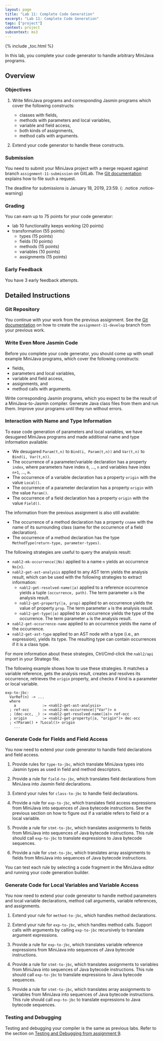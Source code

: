 ```yaml
---
layout: page
title: "Lab 11: Complete Code Generation"
excerpt: "Lab 11: Complete Code Generation"
tags: ["project"]
context: project
subcontext: ms3
---
```


{% include _toc.html %}

In this lab, you complete your code generator to handle arbitrary MiniJava programs.

## Overview

### Objectives

1. Write MiniJava programs and corresponding Jasmin programs which cover the following constructs:

    * classes with fields,
    * methods with parameters and local variables,
    * variable and field access,
    * both kinds of assignments,
    * method calls with arguments.

2. Extend your code generator to handle these constructs.

### Submission

You need to submit your MiniJava project with a merge request against branch `assignment-11-submission` on GitLab.
The [Git documentation](/documentation/git.html#submitting-an-assignment) explains how to file such a request.

The deadline for submissions is January 18, 2019, 23:59.
{: .notice .notice-warning}

### Grading

You can earn up to 75 points for your code generator:

* lab 10 functionality keeps working (20 points)
* transformation (55 points)
    * types (15 points)
    * fields (10 points)
    * methods (15 points)
    * variables (10 points)
    * assignments (15 points)

### Early Feedback

You have 3 early feedback attempts.

## Detailed Instructions

### Git Repository

You continue with your work from the previous assignment.
See the [Git documentation](/documentation/git.html#continue-from-previous-assignment) on how to create the `assignment-11-develop` branch from your previous work.

### Write Even More Jasmin Code

Before you complete your code generator, you should come up with small example MiniJava programs, which cover the following constructs:

* fields,
* parameters and local variables,
* variable and field access,
* assignments, and
* method calls with arguments.

Write corresponding Jasmin programs, which you expect to be the result of a MiniJava-to-Jasmin compiler.
Generate Java class files from them and run them.
Improve your programs until they run without errors.

### Interaction with Name and Type Information

To ease code generation of parameters and local variables, we have desugared MiniJava programs and made additional name and type information available:

- We desugared `Param(t,n)` to `Bind(i, Param(t,n))` and `Var(t,n)` to `Bind(i, Var(t,n))`.
- The occurrence of a parameter/variable declaration has a property `index`, where parameters have index `0`, ..., `n` and variables have index `n+1`, ..., `m`.
- The occurrence of a variable declaration has a property `origin` with the value `Local()`.
- The occurrence of a parameter declaration has a property `origin` with the value `Param()`.
- The occurrence of a field declaration has a property `origin` with the value `Field()`.

The information from the previous assignment is also still available:

- The occurrence of a method declaration has a property `cname` with the name of its surrounding class (same for the occurrence of a field declaration).
- The occurrence of a method declaration has the type `MethodType(return-type, parameter-types)`.

The following strategies are useful to query the analysis result:

  * `nabl2-mk-occurrence(|Ns)` applied to a name `n` yields an occurrence `Ns{n}`.
  * `nabl2-get-ast-analysis` applied to any AST term yields the analysis result, which can be used with the following strategies to extract information:
    * `nabl2-get-resolved-name(|a)` applied to a reference occurrence yields a tuple `(occurrence, path)`. The term parameter `a` is the analysis result.
    * `nabl2-get-property(|a, prop)` applied to an occurrence yields the value of property `prop`. The term parameter `a` is the analysis result.
    * `nabl2-get-type(|a)` applied to an occurrence yields the type of the occurrence. The term parameter `a` is the analysis result.
  * `nabl2-get-occurrence-name` applied to an occurrence yields the name of the occurrence.
  * `nabl2-get-ast-type` applied to an AST node with a type (i.e., an expression), yields its type. The resulting type can contain occurrences if it is a class type.

For more information about these strategies, Ctrl/Cmd-click the `nabl2/api` import in your Stratego file.

The following example shows how to use these strategies.
It matches a variable reference, gets the analysis result, creates and resolves its occurrence, retrieves the `origin` property, and checks if kind is a parameter or local variable.

```
exp-to-jbc:
  VarRef(n) -> ...
  where
    a            := <nabl2-get-ast-analysis>
  ; ref-occ      := <nabl2-mk-occurrence(|"Var")> n
  ; (dec-occ, _) := <nabl2-get-resolved-name(|a)> ref-occ
  ; origin       := <nabl2-get-property(|a, "origin")> dec-occ
  ; <?Param() + ?Local()> origin
    ...
```

### Generate Code for Fields and Field Access

You now need to extend your code generator to handle field declarations and field access.

1. Provide rules for `type-to-jbc`, which translate MiniJava types into Jasmin types as used in field and method descriptors.

2. Provide a rule for `field-to-jbc`, which translates field declarations from MiniJava into Jasmin field declarations.

3. Extend your rules for `class-to-jbc` to handle field declarations.

4. Provide a rule for `exp-to-jbc`, which translates field access expressions from MiniJava into sequences of Java bytecode instructions. See the previous section on how to figure out if a variable refers to field or a local variable.

5. Provide a rule for `stmt-to-jbc`, which translates assignments to fields from MiniJava into sequences of Java bytecode instructions.
   This rule should call `exp-to-jbc` to translate expressions to Java bytecode sequences.

6. Provide a rule for `stmt-to-jbc`, which translates array assignments to fields from MiniJava into sequences of Java bytecode instructions.

You can test each rule by selecting a code fragment in the MiniJava editor and running your code generation builder.

### Generate Code for Local Variables and Variable Access

You now need to extend your code generator to handle method parameters and local variable declarations, method call arguments, variable references, and assignments.

1. Extend your rule for `method-to-jbc`, which handles method declarations.

2. Extend your rule for `exp-to-jbc`, which handles method calls.
   Support calls with arguments by calling `exp-to-jbc` recursively to translate argument expressions.

3. Provide a rule for `exp-to-jbc`, which translates variable reference expressions from MiniJava into sequences of Java bytecode instructions.

4. Provide a rule for `stmt-to-jbc`, which translates assignments to variables from MiniJava into sequences of Java bytecode instructions.
   This rule should call `exp-to-jbc` to translate expressions to Java bytecode sequences.

5. Provide a rule for `stmt-to-jbc`, which translates array assignments to variables from MiniJava into sequences of Java bytecode instructions.
   This rule should call `exp-to-jbc` to translate expressions to Java bytecode sequences.

### Testing and Debugging

Testing and debugging your compiler is the same as previous labs.
Refer to the section on [Testing and Debugging from assignment 9](lab9.html#testing-and-debugging).
